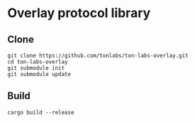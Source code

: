 # Overlay protocol library
## Clone
```
git clone https://github.com/tonlabs/ton-labs-overlay.git
cd ton-labs-overlay
git submodule init
git submodule update
```
## Build
```
cargo build --release
```
